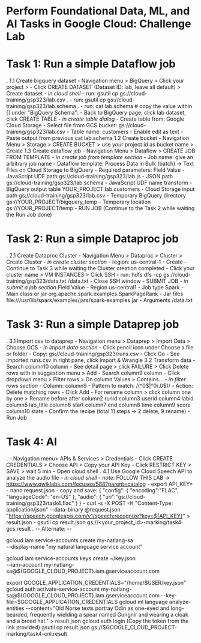 # Perform Foundational Data, ML, and AI Tasks in Google Cloud: Challenge Lab 

# Task 1: Run a simple Dataflow job
.
    1.1 Create bigquery dataset
        - Navigation menu > BigQuery > Click your project >
        - Click CREATE DATASET (Dataset ID: lab, leave all default) > Create dataset
        - *in cloud shell*
            - run: gsutil cp gs://cloud-training/gsp323/lab.csv .
            - run: gsutil cp gs://cloud-training/gsp323/lab.schema .
            - run: cat lab.schema # copy the value within [] under "BigQuery Schema":
        - Back to BigQuery page, click lab dataset, click CREATE TABLE
        - *in create table dialog*
            - Create table from: Google Cloud Storage
            - Select file from GCS bucket: gs://cloud-training/gsp323/lab.csv
            - Table name: customers
            - Enable edit as text
                - Paste output from previous cat lab.schema
    1.2 Create bucket
        - Navigation Menu > Storage > CREATE BUCKET > use your project id as bucket name > Create
    1.3 Create dataflow job
        - Navigation Menu > Dataflow > CREATE JOB FROM TEMPLATE
        - *in create job from template section*
            - Job name: give an arbitrary job name
            - Dataflow template: Process Data in Bulk (batch) -> Text Files on Cloud Storage to BigQuery
            - Required parameters:
                    Field 	                        Value
                - JavaScript UDF path           gs://cloud-training/gsp323/lab.js
                - JSON path                     gs://cloud-training/gsp323/lab.schema
                - JavaScript UDF name 	        transform
                - BigQuery output table         YOUR_PROJECT:lab.customers
                - Cloud Storage input path 	    gs://cloud-training/gsp323/lab.csv
                - Temporary BigQuery directory 	gs://YOUR_PROJECT/bigquery_temp
                - Temporary location 	        gs://YOUR_PROJECT/temp
        - RUN JOB
          (Continue to the Task 2 while waiting the Run Job done)

# Task 2: Run a simple Dataproc job
.
    2.1 Create Dataproc Cluster
        - Navigation Menu > Dataproc > Cluster > Create Cluster 
        - *in create cluster section*
            - region: us-central-1
            - Create
        - Continue to Task 3 while waiting the Cluster creation completed
        - Click your cluster name > VM INSTANCES > Click SSH
            - run: hdfs dfs -cp gs://cloud-training/gsp323/data.txt /data.txt
            - Close SSH window
        - SUBMIT JOB
        - *in submit a job section*
                Field 	                Value
            - Region 	            us-central1
            - Job type 	            Spark
            - Main class or jar 	org.apache.spark.examples.SparkPageRank
            - Jar files 	        file:///usr/lib/spark/examples/jars/spark-examples.jar
            - Arguments 	        /data.txt
            
# Task 3: Run a simple Dataprep job
.
    3.1 Import csv to dataprep
        - Navigation menu > Dataprep > Import Data > Choose GCS
        - *in import data section*
            - Click pencil icon under Choose a file or folder
            - Copy: gs://cloud-training/gsp323/runs.csv
            - Click Go
            - See imported runs.csv in right pane, click Import & Wrangle 
    3.2 Transform data
        - Search column10 column
        - See detail page > click FAILURE > Click Delete rows with in suggestion menu > Add
        - Search column9 column
        - Click dropdown menu > Filter rows > On column Values > Contains...
        - *in filter rows section*
            - Column: column9
            - Pattern to match: /(^0$|^0\.0$)/
            - Action: Delete matching rows
            - Click Add
        - For rename column > click column one by one > Rename
                before      after
                column2     runid
                column3     userid
                column4     labid
                column5     lab_title
                column6     start
                column7     end
                column8     time
                column9     score
                column10    state
        - Confirm the recipe (total 11 steps -> 2 delete, 9 rename)
        - Run Job

# Task 4: AI
.
    - Navigation menu> APIs & Services > Credentials
        - Click CREATE CREDENTIALS > Choose API > Copy your API Key
        - Click RESTRICT KEY > SAVE > wait 5 min
        - Open cloud shell
    .
    4.1 Use Google Cloud Speech API to analyze the audio file
        - *in cloud shell*
            - *note*: FOLLOW THIS LAB -> https://www.qwiklabs.com/focuses/588?parent=catalog
            - export API_KEY=<YOUR-API-KEY>
            - nano request.json
            - copy and save: 
                {
                  "config": {
                      "encoding":"FLAC",
                      "languageCode": "en-US"
                  },
                  "audio": {
                      "uri":"gs://cloud-training/gsp323/task4.flac"
                  }
                }
            - curl -s -X POST -H "Content-Type: application/json" --data-binary @request.json "https://speech.googleapis.com/v1/speech:recognize?key=${API_KEY}" > result.json
            - gsutil cp result.json gs://<your_project_id>-marking/task4-gcs.result
.
    -- Alternate: --

gcloud iam service-accounts create my-natlang-sa \
      --display-name "my natural language service account"

   gcloud iam service-accounts keys create ~/key.json \
      --iam-account my-natlang-sa@${GOOGLE_CLOUD_PROJECT}.iam.gserviceaccount.com

   export GOOGLE_APPLICATION_CREDENTIALS="/home/$USER/key.json"
    gcloud auth activate-service-account my-natlang-sa@${GOOGLE_CLOUD_PROJECT}.iam.gserviceaccount.com --key-file=$GOOGLE_APPLICATION_CREDENTIALS
    gcloud ml language analyze-entities --content="Old Norse texts portray Odin as one-eyed and long-bearded, frequently wielding a spear named Gungnir and wearing a cloak and a broad hat." > result.json
    gcloud auth login (Copy the token from the link provided)
    gsutil cp result.json gs://$GOOGLE_CLOUD_PROJECT-marking/task4-cnl.result



    

